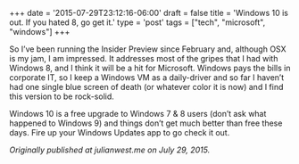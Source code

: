 +++
date = '2015-07-29T23:12:16-06:00'
draft = false
title = 'Windows 10 is out. If you hated 8, go get it.'
type = 'post'
tags = ["tech", "microsoft", "windows"]
+++

So I’ve been running the Insider Preview since February and, although OSX is my jam, I am impressed. It addresses most of the gripes that I had with Windows 8, and I think it will be a hit for Microsoft. Windows pays the bills in corporate IT, so I keep a Windows VM as a daily-driver and so far I haven’t had one single blue screen of death (or whatever color it is now) and I find this version to be rock-solid.<br />

Windows 10 is a free upgrade to Windows 7 & 8 users (don’t ask what happened to Windows 9) and things don’t get much better than free these days. Fire up your Windows Updates app to go check it out.<br />

<i>Originally published at julianwest.me on July 29, 2015.</i>
